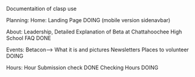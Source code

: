 Documentaition of clasp use

Planning:
Home: Landing Page DOING (mobile version sidenavbar)

About: Leadership, Detailed Explanation of Beta at Chattahoochee High School
       FAQ DONE

Events: Betacon--> What it is and pictures
        Newsletters
        Places to volunteer DOING

Hours: Hour Submission check DONE
       Checking Hours DOING
